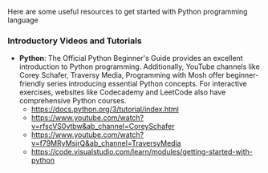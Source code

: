  Here are some useful resources to get started with Python programming language

### Introductory Videos and Tutorials


* **Python**: The Official Python Beginner's Guide provides an excellent introduction to Python programming. Additionally, YouTube channels like Corey Schafer, Traversy Media, Programming with Mosh offer beginner-friendly series introducing essential Python concepts. For interactive exercises, websites like Codecademy and LeetCode also have comprehensive Python courses.
   * <https://docs.python.org/3/tutorial/index.html>
   * <https://www.youtube.com/watch?v=rfscVS0vtbw&ab_channel=CoreySchafer>
   * <https://www.youtube.com/watch?v=f79MRyMsjrQ&ab_channel=TraversyMedia>
   * <https://code.visualstudio.com/learn/modules/getting-started-with-python>
